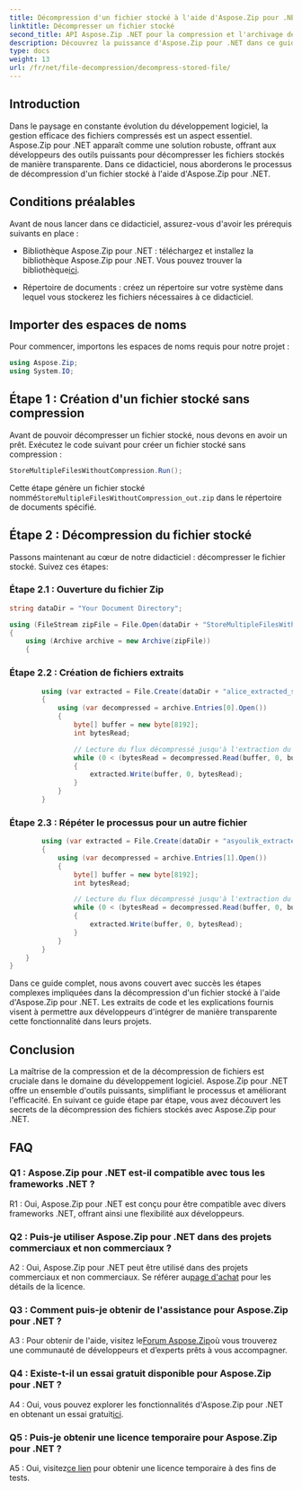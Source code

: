 ```yaml
---
title: Décompression d'un fichier stocké à l'aide d'Aspose.Zip pour .NET
linktitle: Décompresser un fichier stocké
second_title: API Aspose.Zip .NET pour la compression et l'archivage de fichiers
description: Découvrez la puissance d'Aspose.Zip pour .NET dans ce guide étape par étape sur la décompression des fichiers stockés. Améliorez vos compétences en développement de logiciels avec une solution robuste pour une gestion efficace des fichiers.
type: docs
weight: 13
url: /fr/net/file-decompression/decompress-stored-file/
---
```

## Introduction

Dans le paysage en constante évolution du développement logiciel, la gestion efficace des fichiers compressés est un aspect essentiel. Aspose.Zip pour .NET apparaît comme une solution robuste, offrant aux développeurs des outils puissants pour décompresser les fichiers stockés de manière transparente. Dans ce didacticiel, nous aborderons le processus de décompression d'un fichier stocké à l'aide d'Aspose.Zip pour .NET.

## Conditions préalables

Avant de nous lancer dans ce didacticiel, assurez-vous d'avoir les prérequis suivants en place :

- Bibliothèque Aspose.Zip pour .NET : téléchargez et installez la bibliothèque Aspose.Zip pour .NET. Vous pouvez trouver la bibliothèque[ici](https://releases.aspose.com/zip/net/).

- Répertoire de documents : créez un répertoire sur votre système dans lequel vous stockerez les fichiers nécessaires à ce didacticiel.

## Importer des espaces de noms

Pour commencer, importons les espaces de noms requis pour notre projet :

```csharp
using Aspose.Zip;
using System.IO;
```

## Étape 1 : Création d'un fichier stocké sans compression

Avant de pouvoir décompresser un fichier stocké, nous devons en avoir un prêt. Exécutez le code suivant pour créer un fichier stocké sans compression :

```csharp
StoreMultipleFilesWithoutCompression.Run();
```

 Cette étape génère un fichier stocké nommé`StoreMultipleFilesWithoutCompression_out.zip` dans le répertoire de documents spécifié.

## Étape 2 : Décompression du fichier stocké

Passons maintenant au cœur de notre didacticiel : décompresser le fichier stocké. Suivez ces étapes:

### Étape 2.1 : Ouverture du fichier Zip

```csharp
string dataDir = "Your Document Directory";

using (FileStream zipFile = File.Open(dataDir + "StoreMultipleFilesWithoutCompression_out.zip", FileMode.Open))
{
    using (Archive archive = new Archive(zipFile))
    {
```

### Étape 2.2 : Création de fichiers extraits

```csharp
        using (var extracted = File.Create(dataDir + "alice_extracted_store_out.txt"))
        {
            using (var decompressed = archive.Entries[0].Open())
            {
                byte[] buffer = new byte[8192];
                int bytesRead;

                // Lecture du flux décompressé jusqu'à l'extraction du fichier.
                while (0 < (bytesRead = decompressed.Read(buffer, 0, buffer.Length)))
                {
                    extracted.Write(buffer, 0, bytesRead);
                }
            }
        }
```

### Étape 2.3 : Répéter le processus pour un autre fichier

```csharp
        using (var extracted = File.Create(dataDir + "asyoulik_extracted_store_out.txt"))
        {
            using (var decompressed = archive.Entries[1].Open())
            {
                byte[] buffer = new byte[8192];
                int bytesRead;

                // Lecture du flux décompressé jusqu'à l'extraction du fichier.
                while (0 < (bytesRead = decompressed.Read(buffer, 0, buffer.Length)))
                {
                    extracted.Write(buffer, 0, bytesRead);
                }
            }
        }
    }
}
```

Dans ce guide complet, nous avons couvert avec succès les étapes complexes impliquées dans la décompression d'un fichier stocké à l'aide d'Aspose.Zip pour .NET. Les extraits de code et les explications fournis visent à permettre aux développeurs d'intégrer de manière transparente cette fonctionnalité dans leurs projets.

## Conclusion

La maîtrise de la compression et de la décompression de fichiers est cruciale dans le domaine du développement logiciel. Aspose.Zip pour .NET offre un ensemble d'outils puissants, simplifiant le processus et améliorant l'efficacité. En suivant ce guide étape par étape, vous avez découvert les secrets de la décompression des fichiers stockés avec Aspose.Zip pour .NET.

## FAQ

### Q1 : Aspose.Zip pour .NET est-il compatible avec tous les frameworks .NET ?

R1 : Oui, Aspose.Zip pour .NET est conçu pour être compatible avec divers frameworks .NET, offrant ainsi une flexibilité aux développeurs.

### Q2 : Puis-je utiliser Aspose.Zip pour .NET dans des projets commerciaux et non commerciaux ?

 A2 : Oui, Aspose.Zip pour .NET peut être utilisé dans des projets commerciaux et non commerciaux. Se référer au[page d'achat](https://purchase.aspose.com/buy) pour les détails de la licence.

### Q3 : Comment puis-je obtenir de l'assistance pour Aspose.Zip pour .NET ?

 A3 : Pour obtenir de l'aide, visitez le[Forum Aspose.Zip](https://forum.aspose.com/c/zip/37)où vous trouverez une communauté de développeurs et d’experts prêts à vous accompagner.

### Q4 : Existe-t-il un essai gratuit disponible pour Aspose.Zip pour .NET ?

 A4 : Oui, vous pouvez explorer les fonctionnalités d'Aspose.Zip pour .NET en obtenant un essai gratuit[ici](https://releases.aspose.com/).

### Q5 : Puis-je obtenir une licence temporaire pour Aspose.Zip pour .NET ?

 A5 : Oui, visitez[ce lien](https://purchase.aspose.com/temporary-license/) pour obtenir une licence temporaire à des fins de tests.